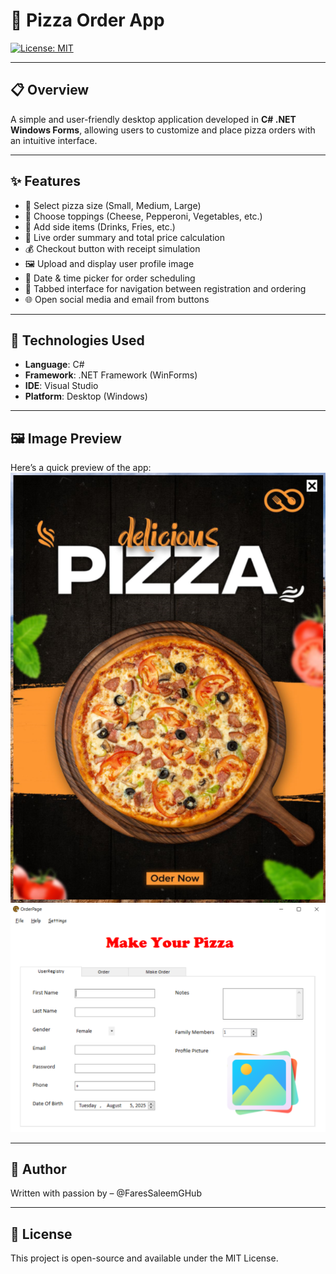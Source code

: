 #  🍕 Pizza Order App
[![License: MIT](https://img.shields.io/badge/License-MIT-yellow.svg)](LICENSE)

---

## 📋 Overview
A simple and user-friendly desktop application developed in **C# .NET Windows Forms**, allowing users to customize and place pizza orders with an intuitive interface.

---

## ✨ Features
- 🍕 Select pizza size (Small, Medium, Large)
- 🧀 Choose toppings (Cheese, Pepperoni, Vegetables, etc.)
- 🍟 Add side items (Drinks, Fries, etc.)
- 📝 Live order summary and total price calculation
- 💰 Checkout button with receipt simulation
- 🖼️ Upload and display user profile image
- 📅 Date & time picker for order scheduling
- 🧭 Tabbed interface for navigation between registration and ordering
- 🌐 Open social media and email from buttons

---

## 🔧 Technologies Used
- **Language**: C#
- **Framework**: .NET Framework (WinForms)
- **IDE**: Visual Studio
- **Platform**: Desktop (Windows)

---

## 🖼️ Image Preview
Here’s a quick preview of the app:
![Intro](Resources/Intro.PNG)
![Demo](Resources/Demo.PNG)

---

## 👤 Author
Written with passion by – @FaresSaleemGHub

---

## 📜 License
This project is open-source and available under the MIT License.
